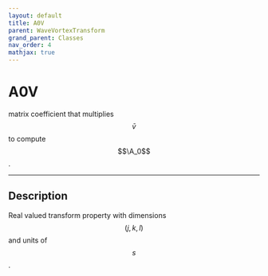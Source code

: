 ```yaml
---
layout: default
title: A0V
parent: WaveVortexTransform
grand_parent: Classes
nav_order: 4
mathjax: true
---
```


#  A0V

matrix coefficient that multiplies $$\bar{v}$$ to compute $$\A_0$$.


---

## Description
Real valued transform property with dimensions $$(j,k,l)$$ and units of $$s$$.

